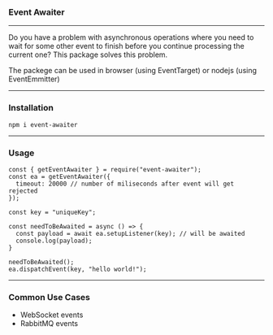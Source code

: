 ### Event Awaiter

***
Do you have a problem with asynchronous operations where you need to wait for some other event to finish before you continue processing the current one? This package solves this problem.  
  
The packege can be used in browser (using EventTarget) or nodejs (using EventEmmitter)
***

### Installation

```npm i event-awaiter```
***

### Usage
```
const { getEventAwaiter } = require("event-awaiter");
const ea = getEventAwaiter({
  timeout: 20000 // number of miliseconds after event will get rejected
});

const key = "uniqueKey";

const needToBeAwaited = async () => {
  const payload = await ea.setupListener(key); // will be awaited
  console.log(payload);
}

needToBeAwaited();
ea.dispatchEvent(key, "hello world!");
```
***

### Common Use Cases
- WebSocket events
- RabbitMQ events